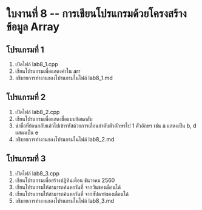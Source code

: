 # ใบงานที่ 8 -- การเขียนโปรแกรมด้วยโครงสร้างข้อมูล Array

## โปรแกรมที่ 1

1.  เปิดไฟล์ lab8_1.cpp
2.  เขียนโปรแกรมเพื่อแสดงค่าใน arr
3.  อธิบายการทำงานของโปรแกรมในไฟล์ lab8_1.md

## โปรแกรมที่ 2

1.  เปิดไฟล์ lab8_2.cpp
2.  เขียนโปรแกรมเพื่อแสดงชื่อแบบย้อนกลับ
3.  นำชื่อที่ย้อนกลับแล้วไปเข้ารหัสด้วยการเลื่อนลำดับตัวอักษรไป 1 ตัวอักษร เช่น a แสดงเป็น b, d แสดงเป็น e
4.  อธิบายการทำงานของโปรแกรมในไฟล์ lab8_2.md

## โปรแกรมที่ 3

1.  เปิดไฟล์ lab8_3.cpp
2.  เขียนโปรแกรมเพื่อสร้างปฏิทินเดือน ธันวาคม 2560
3.  เขียนโปรแกรมให้สามารถค้นหาวันที่ จากวันของเดือนได้
4.  เขียนโปรแกรมให้สามารถค้นหาวันที่ จากสัปดาห์ของเดือนได้
5.  อธิบายการทำงานของโปรแกรมในไฟล์ lab8_3.md
